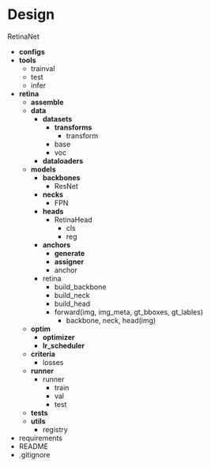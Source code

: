 # Design

RetinaNet
- **configs**
- **tools**
	- trainval
	- test
	- infer
- **retina**
	- **assemble**
	- **data**
		- **datasets**
			- **transforms**
				- transform
			- base
			- voc
		- **dataloaders**
	- **models**
		- **backbones**
			- ResNet
		- **necks**
			- FPN
		- **heads**
			- RetinaHead
				- cls
				- reg
		- **anchors**
			- **generate**
			- **assigner**
			- anchor
		- retina
			- build_backbone
			- build_neck
			- build_head
			- forward(img, img_meta, gt_bboxes, gt_lables)
				- backbone, neck, head(img)
	- **optim**
		- **optimizer**
		- **lr_scheduler**
	- **criteria**
		- losses
	- **runner**
		- runner
			- train
			- val
			- test
	- **tests**
	- **utils**
		- registry
- requirements
- README
- .gitignore